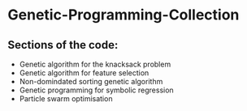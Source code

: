 # Genetic-Programming-Collection
## Sections of the code:
- Genetic algorithm for the knacksack problem
- Genetic algorithm for feature selection
- Non-domindated sorting genetic algorithm
- Genetic programming for symbolic regression
- Particle swarm optimisation
